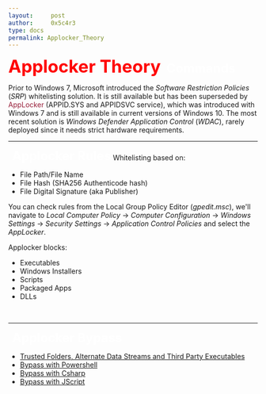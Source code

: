 ```yaml
---
layout:     post
author:     0x5c4r3
type: docs
permalink: Applocker_Theory
---
```



<span style="font-size: 35px; color:red"><b>Applocker Theory</b></span>
&nbsp;
<span style="font-size: 25px; color:white"><b>Commands</b></span>

Prior to Windows 7, Microsoft introduced the _Software Restriction Policies_ (_SRP_) whitelisting solution. It is still available but has been superseded by <font style="color:#981f3a">AppLocker </font>(APPID.SYS and APPIDSVC service), which was introduced with Windows 7 and is still available in current versions of Windows 10.
The most recent solution is _Windows Defender Application Control_ (_WDAC_), rarely deployed since it needs strict hardware requirements.
&nbsp;

---
&nbsp;
<span style="font-size: 25px; color:white"><b>Applocker Rules</b></span>
Whitelisting based on:
- File Path/File Name
- File Hash (SHA256 Authenticode hash)
- File Digital Signature (aka Publisher)

You can check rules from the Local Group Policy Editor (_gpedit.msc_), we'll navigate to _Local Computer Policy_ -> _Computer Configuration_ -> _Windows Settings_ -> _Security Settings_ -> _Application Control Policies_ and select the _AppLocker_.

Applocker blocks: 
- Executables
- Windows Installers
- Scripts
- Packaged Apps
- DLLs

&nbsp;

---
&nbsp;
<span style="font-size: 25px; color:white"><b>Applocker Bypass</b></span>

- [Trusted Folders, Alternate Data Streams and Third Party Executables](https://scare.rocks/Alternate_Data_Streams)
- [Bypass with Powershell](https://scare.rocks/Applocker_Bypass_Powershell)
- [Bypass with Csharp](https://scare.rocks/Applocker_Bypass_CSharp)
- [Bypass with JScript](https://scare.rocks/Applocker_Bypass_JScript)
